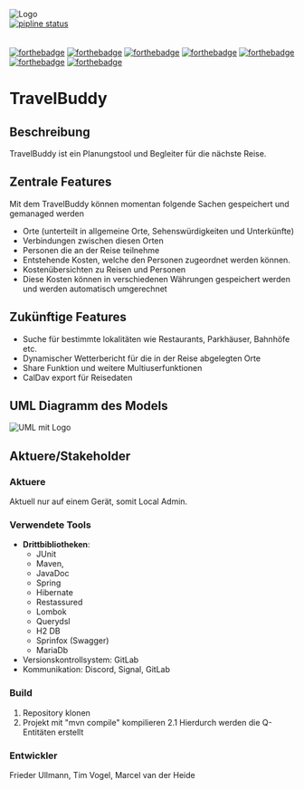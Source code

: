 ![Logo](https://gitl4b.dutches.de/fhe/java1-2/travelbuddy/-/raw/09602b1c1e2d512495568601810f0f4b3cfaa390/Logo/Travelbuddy_Logo_ohne_Schrift.png )<br>
[![pipline status](https://gitl4b.dutches.de/fhe/java1-2/travelbuddy/badges/master/pipeline.svg)](https://gitl4b.dutches.de/fhe/java1-2/travelbuddy/commits/master) <br><br>  
[![forthebadge](https://forthebadge.com/images/badges/fuck-it-ship-it.svg)](https://forthebadge.com) [![forthebadge](https://forthebadge.com/images/badges/as-seen-on-tv.svg)](https://forthebadge.com) [![forthebadge](https://forthebadge.com/images/badges/winter-is-coming.svg)](https://forthebadge.com) [![forthebadge](https://forthebadge.com/images/badges/designed-in-ms-paint.svg)](https://forthebadge.com) [![forthebadge](https://forthebadge.com/images/badges/contains-cat-gifs.svg)](https://forthebadge.com) [![forthebadge](https://forthebadge.com/images/badges/uses-badges.svg)](https://forthebadge.com) [![forthebadge](https://forthebadge.com/images/badges/compatibility-betamax.svg)](https://forthebadge.com)  
  

  
# TravelBuddy   
  
## Beschreibung  

TravelBuddy ist ein Planungstool und Begleiter für die nächste Reise.    

## Zentrale Features

Mit dem TravelBuddy können momentan folgende Sachen gespeichert und gemanaged werden <br>  
* Orte (unterteilt in allgemeine Orte, Sehenswürdigkeiten und Unterkünfte)
* Verbindungen zwischen diesen Orten
* Personen die an der Reise teilnehme
* Entstehende Kosten, welche den Personen zugeordnet werden können. 
* Kostenübersichten zu Reisen und Personen
* Diese Kosten können in verschiedenen Währungen gespeichert werden und werden automatisch umgerechnet
  
## Zukünftige Features
  
* Suche für bestimmte lokalitäten wie Restaurants, Parkhäuser, Bahnhöfe etc.  
* Dynamischer Wetterbericht für die in der Reise abgelegten Orte
* Share Funktion und weitere Multiuserfunktionen
* CalDav export für Reisedaten
  
  
## UML Diagramm des Models
![UML mit Logo](https://gitl4b.dutches.de/fhe/java1-2/travelbuddy/-/raw/rest/documents/UML_Java_final%20mit%20Logo.png)
## Aktuere/Stakeholder  
  
### Aktuere  
Aktuell nur auf einem Gerät, somit Local Admin.  
  
### Verwendete Tools  
- **Drittbibliotheken**:
	- JUnit
	- Maven, 
	- JavaDoc
	- Spring
	- Hibernate
	- Restassured
	- Lombok
	- Querydsl
	- H2 DB
	- Sprinfox (Swagger)
	- MariaDb
- Versionskontrollsystem: GitLab  
- Kommunikation: Discord, Signal, GitLab

### Build
1. Repository klonen
2. Projekt mit "mvn compile" kompilieren
2.1 Hierdurch werden die Q-Entitäten erstellt

### Entwickler
Frieder Ullmann, Tim Vogel, Marcel van der Heide  
